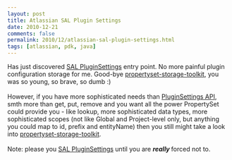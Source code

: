 ```yaml
---
layout: post
title: Atlassian SAL Plugin Settings
date: 2010-12-21
comments: false
permalink: 2010/12/atlassian-sal-plugin-settings.html
tags: [atlassian, pdk, java]
---
```


Has just discovered <a href="http://confluence.atlassian.com/display/SAL/SAL+Services#SALServices-%21package2.gif%21%7B%7Bcom.atlassian.sal.api.pluginsettings%7D%7D">SAL PluginSettings</a>&nbsp;entry point. No more painful plugin configuration storage for me. Good-bye&nbsp;<a href="https://github.com/leonardinius/propertyset-storage-toolkit">propertyset-storage-toolkit</a>, you was so young, so brave, so dumb :)<br /><br />However, if you have more sophisticated needs than&nbsp;<a href="http://docs.atlassian.com/sal-api/2.0.16-SNAPSHOT/com/atlassian/sal/api/pluginsettings/PluginSettings.html">PluginSettings API</a>, smth more than get, put, remove and you want all the power PropertySet could provide you - like lookup, more sophisticated data types, more sophisticated scopes (not like Global and Project-level only, but anything you could map to id, prefix and entityName) then you still might take a look into&nbsp;<a href="https://github.com/leonardinius/propertyset-storage-toolkit">propertyset-storage-toolkit</a>.<br /><br />Note: please you&nbsp;<a href="http://confluence.atlassian.com/display/SAL/SAL+Services#SALServices-%21package2.gif%21%7B%7Bcom.atlassian.sal.api.pluginsettings%7D%7D">SAL PluginSettings</a>&nbsp;until you are <i style="font-weight: bold;">really </i>forced not to.
